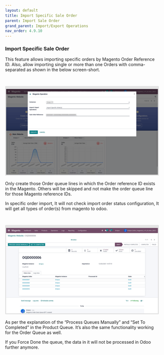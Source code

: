 ```yaml
---
layout: default
title: Import Specific Sale Order
parent: Import Sale Order
grand_parent: Import/Export Operations
nav_order: 4.9.10
---
```


### Import Specific Sale Order



This feature allows importing specific orders by Magento Order Reference ID. Also, allow importing single or more than one Orders with comma-separated as shown in the below screen-short.


 


![](./images/4-9-10-1.png)


Only create those Order queue lines in which the Order reference ID exists in the Magento. Others will be skipped and not make the order queue line for those Magento reference IDs.


In specific order import, It will not check import order status configuration, It will get all types of order(s) from magento to odoo.


 


![](./images/4-9-10-2.png)


As per the explanation of the “Process Queues Manually” and “Set To Completed” in the Product Queue. It’s also the same functionality working for the Order Queue as well.



If you Force Done the queue, the data in it will not be processed in Odoo further anymore.




